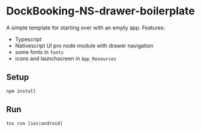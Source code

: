 DockBooking-NS-drawer-boilerplate
===

A simple template for starting over with an empty app.
Features:

- Typescript
- Nativescript UI pro node module with drawer navigation
- some fonts in `fonts`
- icons and launchscreen in `App_Resources`

Setup
----

```
npm install
```


Run
----

```
tns run [ios|android]
```
